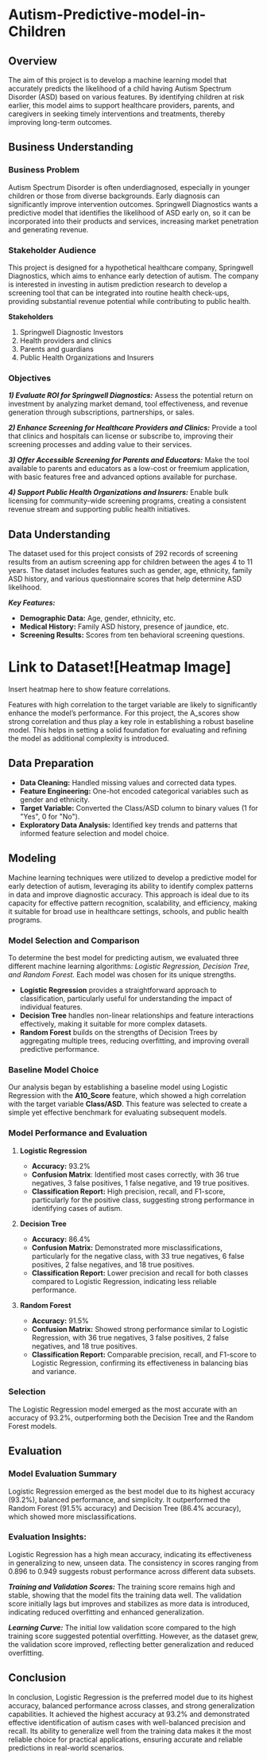# Autism-Predictive-model-in-Children
## Overview
The aim of this project is to develop a machine learning model that accurately predicts the likelihood of a child having Autism Spectrum Disorder (ASD) based on various features. By identifying children at risk earlier, this model aims to support healthcare providers, parents, and caregivers in seeking timely interventions and treatments, thereby improving long-term outcomes.
## Business Understanding
### Business Problem
Autism Spectrum Disorder is often underdiagnosed, especially in younger children or those from diverse backgrounds. Early diagnosis can significantly improve intervention outcomes. Springwell Diagnostics wants a predictive model that identifies the likelihood of ASD early on, so it can be incorporated into their products and services, increasing market penetration and generating revenue.

### Stakeholder Audience
This project is designed for a hypothetical healthcare company, Springwell Diagnostics, which aims to enhance early detection of autism. The company is interested in investing in autism prediction research to develop a screening tool that can be integrated into routine health check-ups, providing substantial revenue potential while contributing to public health.

**Stakeholders**
1) Springwell Diagnostic Investors
2) Health providers and clinics
3) Parents and guardians
4) Public Health Organizations and Insurers

### Objectives

__*1) Evaluate ROI for Springwell Diagnostics:*__ Assess the potential return on investment by analyzing market demand, tool effectiveness, and revenue generation through subscriptions, partnerships, or sales.

__*2) Enhance Screening for Healthcare Providers and Clinics:*__  Provide a tool that clinics and hospitals can license or subscribe to, improving their screening processes and adding value to their services.

__*3) Offer Accessible Screening for Parents and Educators:*__  Make the tool available to parents and educators as a low-cost or freemium application, with basic features free and advanced options available for purchase.

__*4) Support Public Health Organizations and Insurers:*__  Enable bulk licensing for community-wide screening programs, creating a consistent revenue stream and supporting public health initiatives.

## Data Understanding
The dataset used for this project consists of 292 records of screening results from an autism screening app for children between the ages 4 to 11 years. The dataset includes features such as gender, age, ethnicity, family ASD history, and various questionnaire scores that help determine ASD likelihood.

***Key Features:***

* **Demographic Data:** Age, gender, ethnicity, etc.
* **Medical History:** Family ASD history, presence of jaundice, etc.
* **Screening Results:** Scores from ten behavioral screening questions.

# Link to Dataset![Heatmap Image]
Insert heatmap here to show feature correlations.

Features with high correlation to the target variable are likely to significantly enhance the model’s performance. For this project, the A_scores show strong correlation and thus play a key role in establishing a robust baseline model. This helps in setting a solid foundation for evaluating and refining the model as additional complexity is introduced.

## Data Preparation
* **Data Cleaning:** Handled missing values and corrected data types.
* **Feature Engineering:** One-hot encoded categorical variables such as gender and ethnicity.
* **Target Variable:** Converted the Class/ASD column to binary values (1 for "Yes", 0 for "No").
* **Exploratory Data Analysis:** Identified key trends and patterns that informed feature selection and model choice.
## Modeling

Machine learning techniques were utilized to develop a predictive model for early detection of autism, leveraging its ability to identify complex patterns in data and improve diagnostic accuracy. This approach is ideal due to its capacity for effective pattern recognition, scalability, and efficiency, making it suitable for broad use in healthcare settings, schools, and public health programs.

### Model Selection and Comparison
To determine the best model for predicting autism, we evaluated three different machine learning algorithms: *Logistic Regression, Decision Tree, and Random Forest.* Each model was chosen for its unique strengths.

* **Logistic Regression** provides a straightforward approach to classification, particularly useful for understanding the impact of individual features.
* **Decision Tree** handles non-linear relationships and feature interactions effectively, making it suitable for more complex datasets.
* **Random Forest** builds on the strengths of Decision Trees by aggregating multiple trees, reducing overfitting, and improving overall predictive performance.

### Baseline Model Choice
Our analysis began by establishing a baseline model using Logistic Regression with the **A10_Score** feature, which showed a high correlation with the target variable **Class/ASD**. This feature was selected to create a simple yet effective benchmark for evaluating subsequent models.

### Model Performance and Evaluation
1) **Logistic Regression**

   * **Accuracy:** 93.2%
   * **Confusion Matrix**: Identified most cases correctly, with 36 true negatives, 3 false positives, 1 false negative, and 19 true positives.
   * **Classification Report:** High precision, recall, and F1-score, particularly for the positive class, suggesting strong performance in identifying cases of autism.
2) **Decision Tree**

   * **Accuracy:** 86.4%
   * **Confusion Matrix:** Demonstrated more misclassifications, particularly for the negative class, with 33 true negatives, 6 false positives, 2 false negatives, and 18 true positives.
   * **Classification Report:** Lower precision and recall for both classes compared to Logistic Regression, indicating less reliable performance.
3) **Random Forest**

   * **Accuracy:** 91.5%
   * **Confusion Matrix:** Showed strong performance similar to Logistic Regression, with 36 true negatives, 3 false positives, 2 false negatives, and 18 true positives.
   * **Classification Report:** Comparable precision, recall, and F1-score to Logistic Regression, confirming its effectiveness in balancing bias and variance.

### Selection
The Logistic Regression model emerged as the most accurate with an accuracy of 93.2%, outperforming both the Decision Tree and the Random Forest models. 

## Evaluation
### Model Evaluation Summary
Logistic Regression emerged as the best model due to its highest accuracy (93.2%), balanced performance, and simplicity. It outperformed the Random Forest (91.5% accuracy) and Decision Tree (86.4% accuracy), which showed more misclassifications.

### Evaluation Insights:

Logistic Regression has a high mean accuracy, indicating its effectiveness in generalizing to new, unseen data. The consistency in scores ranging from 0.896 to 0.949 suggests robust performance across different data subsets.

***Training and Validation Scores:*** The training score remains high and stable, showing that the model fits the training data well. The validation score initially lags but improves and stabilizes as more data is introduced, indicating reduced overfitting and enhanced generalization.

***Learning Curve:*** The initial low validation score compared to the high training score suggested potential overfitting. However, as the dataset grew, the validation score improved, reflecting better generalization and reduced overfitting.

## Conclusion
In conclusion, Logistic Regression is the preferred model due to its highest accuracy, balanced performance across classes, and strong generalization capabilities. It achieved the highest accuracy at 93.2% and demonstrated effective identification of autism cases with well-balanced precision and recall. Its ability to generalize well from the training data makes it the most reliable choice for practical applications, ensuring accurate and reliable predictions in real-world scenarios.








